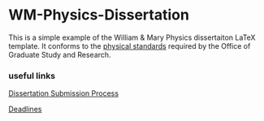 # WM-Physics-Dissertation

This is a simple example of the William & Mary Physics dissertaiton LaTeX template.
It conforms to the [physical standards](https://www.wm.edu/as/graduate/studentresources/thesis-dissertations/physicalstandards/index.php) required by the Office of Graduate Study and Research.

### useful links

[Dissertation Submission Process](https://www.wm.edu/as/graduate/studentresources/thesis-dissertations/index.php)

[Deadlines](https://www.wm.edu/as/graduate/studentresources/thesis-dissertations/deadlines/index.php)
